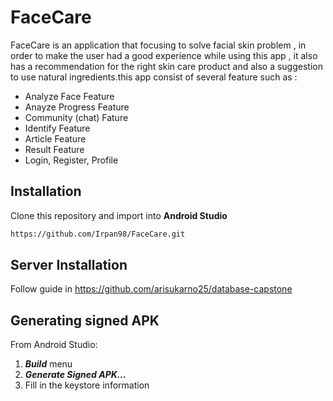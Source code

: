 # FaceCare
FaceCare is an application that focusing to solve facial skin problem , in order to make the user had a good experience while using this app , it also has a recommendation for the right skin care product and also a suggestion to use natural ingredients.this app consist of several feature such as : 
  - Analyze Face  Feature
  - Anayze Progress Feature
  - Community (chat) Fature
  - Identify Feature
  - Article Feature
  - Result Feature
  - Login, Register, Profile

## Installation
Clone this repository and import into **Android Studio**
```bash
https://github.com/Irpan98/FaceCare.git
```

## Server Installation
Follow guide in https://github.com/arisukarno25/database-capstone

## Generating signed APK
From Android Studio:
1. ***Build*** menu
2. ***Generate Signed APK...***
3. Fill in the keystore information 

